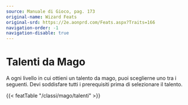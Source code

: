 ```yaml
---
source: Manuale di Gioco, pag. 173
original-name: Wizard Feats
original-srd: https://2e.aonprd.com/Feats.aspx?Traits=166
navigation-order: -1
navigation-disable: true
---
```


# Talenti da Mago

A ogni livello in cui ottieni un talento da mago, puoi sceglierne uno tra i
seguenti. Devi soddisfare tutti i prerequisiti prima di selezionare il talento.

{{< featTable "/classi/mago/talenti" >}}
